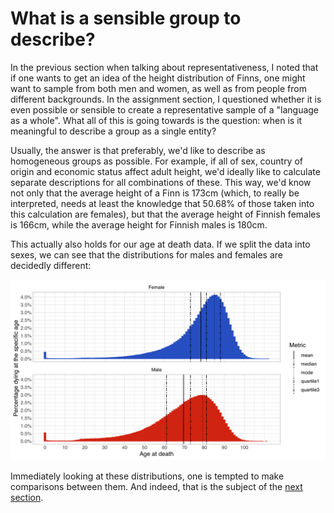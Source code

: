 # What is a sensible group to describe?

In the previous section when talking about representativeness, I noted that if one wants to get an idea of the height distribution of Finns, one might want to sample from both men and women, as well as from people from different backgrounds. In the assignment section, I questioned whether it is even possible or sensible to create a representative sample of a "language as a whole". What all of this is going towards is the question: when is it meaningful to describe a group as a single entity?&#x20;

Usually, the answer is that preferably, we'd like to describe as homogeneous groups as possible. For example, if all of sex, country of origin and economic status affect adult height, we'd ideally like to calculate separate descriptions for all combinations of these. This way, we'd know not only that the average height of a Finn is 173cm (which, to really be interpreted, needs at least the knowledge that 50.68% of those taken into this calculation are females), but that the average height of Finnish females is 166cm, while the average height for Finnish males is 180cm.

This actually also holds for our age at death data. If we split the data into sexes, we can see that the distributions for males and females are decidedly different:&#x20;

![Age at death distributions for Finnish males and females](<../../.gitbook/assets/image (28).png>)

Immediately looking at these distributions, one is tempted to make comparisons between them. And indeed, that is the subject of the [next section](comparing-groups.md).
